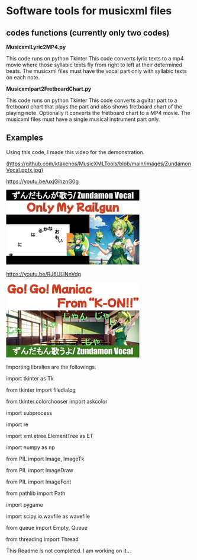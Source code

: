 # Software tools for musicxml files

## codes functions (currently only two codes)
**MusicxmlLyric2MP4.py**

This code runs on python Tkinter
This code converts lyric texts to a mp4 movie where those syllabic texts fly from right to left at their determined beats.
The musicxml files must have the vocal part only with syllabic texts on each note.


**Musicxmlpart2FretboardChart.py**

This code runs on python Tkinter
This code converts a guitar part to a fretboard chart that plays the part and also shows fretboard chart of the playing note. Optionally it converts the fretboard chart to a MP4 movie.
The musicxml files must have a single musical instrument part only.


## Examples

Using this code, I made this video for the demonstration.

[(https://github.com/ktakenos/MusicXMLTools/blob/main/images/ZundamonVocal.pptx.jpg)](https://youtu.be/uxjGihznG0g)

https://youtu.be/uxjGihznG0g
<p>
 <img src="https://github.com/ktakenos/MusicXMLTools/blob/main/images/ZundamonVocal.pptx.jpg", width="360px">
</p>


https://youtu.be/RJ6ULlNnVdg
<p>
 <img src="https://github.com/ktakenos/MusicXMLTools/blob/main/images/ZundamonVocal.pptx(1).jpg", width="360px">
</p>


Importing libralies are the followings.

import tkinter as Tk

from tkinter import filedialog

from tkinter.colorchooser import askcolor

import subprocess

import re

import xml.etree.ElementTree as ET

import numpy as np

from PIL import Image, ImageTk

from PIL import ImageDraw

from PIL import ImageFont

from pathlib import Path


import pygame

import scipy.io.wavfile as wavefile

from queue import Empty, Queue

from threading import Thread


This Readme is not completed. I am working on it...

